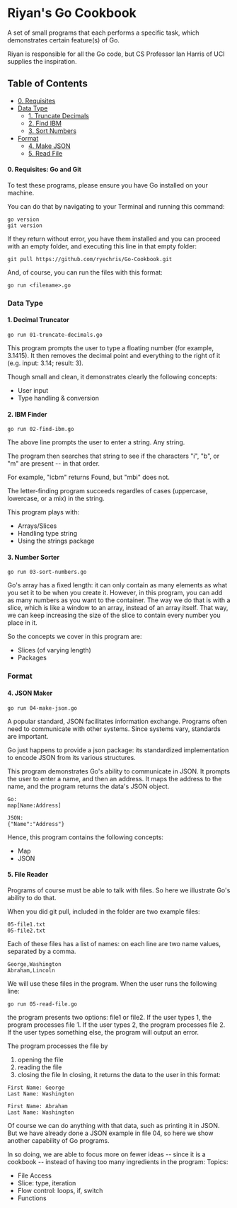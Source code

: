 # Riyan's Go Cookbook

A set of small programs that each performs a specific task, which demonstrates certain feature(s) of Go.

Riyan is responsible for all the Go code, but CS Professor Ian Harris of UCI supplies the inspiration.

## Table of Contents
- [0. Requisites](#1-decimal-truncator)
- [Data Type](#data-type)
    + [1. Truncate Decimals](#1-decimal-truncator)
    + [2. Find IBM](#2-ibm-finder)
    + [3. Sort Numbers](#3-number-sorter)
- [Format](#format)
    + [4. Make JSON](#4-json-maker)
    + [5. Read File](#5-read-file)

#### 0. Requisites: Go and Git
To test these programs, please ensure you have Go installed on your machine.

You can do that by navigating to your Terminal and running this command:
```
go version
git version
```

If they return without error, you have them installed and you can proceed with 
an empty folder, and executing this line in that empty folder:
```
git pull https://github.com/ryechris/Go-Cookbook.git
```

And, of course, you can run the files with this format: 
```
go run <filename>.go
```


### Data Type

#### 1. Decimal Truncator
```
go run 01-truncate-decimals.go
```
This program prompts the user to type a floating number (for example, 3.1415).
It then removes the decimal point and everything to the right of it (e.g. input: 3.14; result: 3).

Though small and clean, it demonstrates clearly the following concepts:
- User input
- Type handling & conversion


#### 2. IBM Finder
```
go run 02-find-ibm.go
```
The above line prompts the user to enter a string. Any string.

The program then searches that string to see if the characters "i", "b", or "m" are present -- in that order.

For example, "icbm" returns Found, but "mbi" does not.

The letter-finding program succeeds regardles of cases (uppercase, lowercase, or a mix) in the string. 

This program plays with:
- Arrays/Slices
- Handling type string
- Using the strings package



#### 3. Number Sorter
```
go run 03-sort-numbers.go
```
Go's array has a fixed length: it can only contain as many elements as what you set it to be when you create it.
However, in this program, you can add as many numbers as you want to the container.
The way we do that is with a slice, which is like a window to an array, instead of an array itself.
That way, we can keep increasing the size of the slice to contain every number you place in it.

So the concepts we cover in this program are:
- Slices (of varying length)
- Packages


### Format

#### 4. JSON Maker
```
go run 04-make-json.go
```
A popular standard, JSON facilitates information exchange. Programs often need to communicate with other systems. Since systems vary, standards are important.

Go just happens to provide a json package: its standardized implementation to encode JSON from its various structures.

This program demonstrates Go's ability to communicate in JSON.
It prompts the user to enter a name, and then an address.
It maps the address to the name, and the program returns the data's JSON object.

```
Go:
map[Name:Address]

JSON:
{"Name":"Address"}
```

Hence, this program contains the following concepts:
- Map
- JSON



#### 5. File Reader
Programs of course must be able to talk with files. So here we illustrate Go's ability to do that.

When you did git pull, included in the folder are two example files:
```
05-file1.txt
05-file2.txt
```
Each of these files has a list of names: on each line are two name values, separated by a comma.
```
George,Washington
Abraham,Lincoln
```
We will use these files in the program.  When the user runs the following line:
```
go run 05-read-file.go
```
the program presents two options: file1 or file2. If the user types 1, the program processes file 1.
If the user types 2, the program processes file 2. If the user types something else, the program will output an error.

The program processes the file by
1. opening the file
2. reading the file
3. closing the file
In closing, it returns the data to the user in this format: 
```
First Name: George
Last Name: Washington

First Name: Abraham
Last Name: Washington 
```
Of course we can do anything with that data, such as printing it in JSON.
But we have already done a JSON example in file 04, so here we show another capability of Go programs.

In so doing, we are able to focus more on fewer ideas -- since it is a cookbook -- instead of having too many ingredients in the program:
Topics:
- File Access
- Slice: type, iteration
- Flow control: loops, if, switch
- Functions
